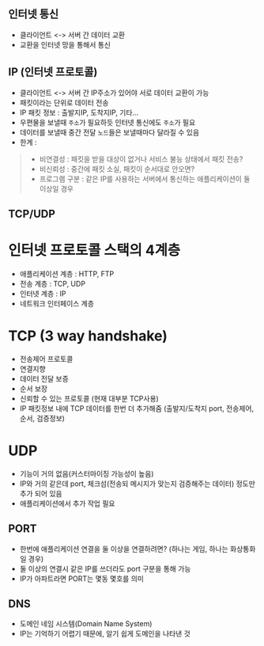 ## 인터넷 통신
- 클라이언트 <-> 서버 간 데이터 교환
- 교환을 인터넷 망을 통해서 통신

## IP (인터넷 프로토콜)
- 클라이언트 <-> 서버 간 IP주소가 있어야 서로 데이터 교환이 가능
- 패킷이라는 단위로 데이터 전송
- IP 패킷 정보 : 출발지IP, 도착지IP, 기타...
- 우편물을 보낼때 `주소`가 필요하듯 인터넷 통신에도 `주소`가 필요
- 데이터를 보낼때 중간 전달 `노드`들은 보낼때마다 달라질 수 있음
- 한계 : 
>  - 비연결성 : 패킷을 받을 대상이 없거나 서비스 불능 상태에서 패킷 전송?
>  - 비신뢰성 : 중간에 패킷 소실, 패킷이 순서대로 안오면?
>  - 프로그램 구분 : 같은 IP를 사용하는 서버에서 통신하는 애플리케이션이 둘 이상일 경우

## TCP/UDP
# 인터넷 프로토콜 스택의 4계층
- 애플리케이션 계층 : HTTP, FTP
- 전송 계층 : TCP, UDP
- 인터넷 계층 : IP
- 네트워크 인터페이스 계층

# TCP (3 way handshake)
- 전송제어 프로토콜
- 연결지향
- 데이터 전달 보증
- 순서 보장
- 신뢰할 수 있는 프로토콜 (현재 대부분 TCP사용)
- IP 패킷정보 내에 TCP 데이터를 한번 더 추가해줌 (출발지/도착지 port, 전송제어, 순서, 검증정보)

# UDP
- 기능이 거의 없음(커스터마이징 가능성이 높음)
- IP와 거의 같은데 port, 체크섬(전송되 메시지가 맞는지 검증해주는 데이터) 정도만 추가 되어 있음
- 애플리케이션에서 추가 작업 필요


## PORT
- 한번에 애플리케이션 연결을 둘 이상을 연결하려면? (하나는 게임, 하나는 화상통화 일 경우)
- 둘 이상의 연결시 같은 IP를 쓰더라도 port 구분을 통해 가능
- IP가 아파트라면 PORT는 몇동 몇호를 의미

## DNS
- 도메인 네임 시스템(Domain Name System)
- IP는 기억하기 어렵기 때문에, 알기 쉽게 도메인을 나타낸 것

